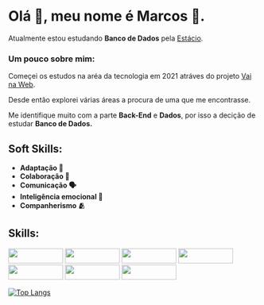 <h1><strong>Olá 👋, meu nome é Marcos 🤙.</strong></h1>
<p>Atualmente estou estudando <strong>Banco de Dados</strong> pela <a href="https://estacio.br/inscricao/vestibular-social?gclid=CjwKCAjwxOymBhAFEiwAnodBLHkEO_kln1BZm3F7ZGJ-GcFuTj06CkJqqktXiZojno29aM-03T-qHRoCTC0QAvD_BwE&gclsrc=aw.ds">Estácio</a>.</p>
<h3>Um pouco sobre mim:</h3>
<p>Começei os estudos na aréa da tecnologia em 2021 atráves do projeto <a href="https://vainaweb.com.br/">Vai na Web</a>.</p>
<p>Desde então explorei várias áreas a procura de uma que me encontrasse.</p>
<p>Me identifique muito com a parte <strong>Back-End</strong> e <strong>Dados</strong>, por isso a decição de estudar <strong>Banco de Dados.</strong></p>
<h2>Soft Skills:</h2>
<ul>
  <li><strong>Adaptação 🐜</strong></li>
  <li><strong>Colaboração 🤝</strong></li>
  <li><strong>Comunicação 🗣</strong></li>
  <li><strong>Inteligência emocional 🧍</strong></li>
  <li><strong>Companherismo 🫂</strong></li>
</ul>

<h2>Skills:</h2>
<div><img src="https://img.shields.io/badge/MySQL-00000F?style=for-the-badge&logo=mysql&logoColor=white" width="110px" height="30px">
     <img src="https://img.shields.io/badge/PostgreSQL-316192?style=for-the-badge&logo=postgresql&logoColor=white" width="110px" height="30px" >
     <img src="https://img.shields.io/badge/Spring-6DB33F?style=for-the-badge&logo=spring&logoColor=white" width="110px" height="30px">
     <img src="https://img.shields.io/badge/Python-14354C?style=for-the-badge&logo=python&logoColor=white" width="110px" height="30px">
     <img src="https://img.shields.io/badge/CSS3-1572B6?style=for-the-badge&logo=css3&logoColor=white" width="110px" height="30px">
     <img src="https://img.shields.io/badge/HTML5-E34F26?style=for-the-badge&logo=html5&logoColor=white" width="110px" height="30px">
     <img src="https://img.shields.io/badge/Oracle-F80000?style=for-the-badge&logo=oracle&logoColor=black" width="110px" height="30px">
</div>

[![Top Langs](https://github-readme-stats.vercel.app/api/top-langs/?username=marcos18h&layout=donut-vertical)](https://github.com/marcos18h/github-readme-stats)


















<!--
**Marcos18h/Marcos18h** is a ✨ _special_ ✨ repository because its `README.md` (this file) appears on your GitHub profile.

Here are some ideas to get you started:

- 🔭 I’m currently working on ...
- 🌱 I’m currently learning ...
- 👯 I’m looking to collaborate on ...
- 🤔 I’m looking for help with ...
- 💬 Ask me about ...
- 📫 How to reach me: ...
- 😄 Pronouns: ...
- ⚡ Fun fact: ...
-->
